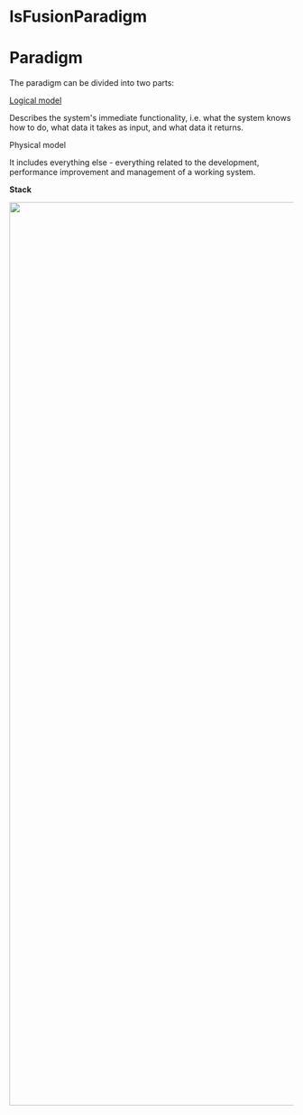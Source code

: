 # lsFusionParadigm

# Paradigm

The paradigm can be divided into two parts:

[Logical model](Logical_model.md)

Describes the system's immediate functionality, i.e. what the system knows how to do, what data it takes as input, and what data it returns.

Physical model

It includes everything else - everything related to the development, performance improvement and management of a working system.

**Stack**

<img src="download/temp/svgout6520671692010478343.png" width="816" height="1601" />
